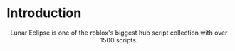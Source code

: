 # Introduction
<div align="center">Lunar Eclipse is one of the roblox's biggest hub script collection with over 1500 scripts.</div>
<div align="center"></div>
